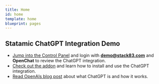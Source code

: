 ```yaml
---
title: Home
id: home
template: home
blueprint: pages
---
```

## Statamic ChatGPT Integration Demo

- [Jump into the Control Panel](/cp/collections) and login with **demo@stack83.com** and **OpenChat** to review the ChatGPT integration.
- [Check out the addon](https://statamic.com/addons/stack83/chatgpt-integration) and learn how to install and use the ChatGPT integration.
- [Read OpenAIs blog post](https://openai.com/blog/chatgpt) about what ChatGPT is and how it works.
